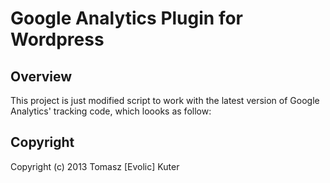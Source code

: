 Google Analytics Plugin for Wordpress
================================

Overview
--------------------------------
This project is just modified script to work with the latest version of
Google Analytics' tracking code, which loooks as follow:


<script>
  (function(i,s,o,g,r,a,m){i['GoogleAnalyticsObject']=r;i[r]=i[r]||function(){
  (i[r].q=i[r].q||[]).push(arguments)},i[r].l=1*new Date();a=s.createElement(o),
  m=s.getElementsByTagName(o)[0];a.async=1;a.src=g;m.parentNode.insertBefore(a,m)
  })(window,document,'script','//www.google-analytics.com/analytics.js','ga');

  ga('create', 'UA-12345678-1', 'domain.com');
  ga('send', 'pageview');
</script>


Copyright
--------------------------------
Copyright (c) 2013 Tomasz [Evolic] Kuter